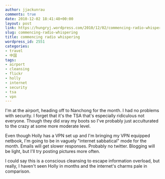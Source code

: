 ```yaml
---
author: jjackunrau
comments: true
date: 2010-12-02 18:41:48+00:00
layout: post
link: https://hungryj.wordpress.com/2010/12/02/commencing-radio-whispering/
slug: commencing-radio-whispering
title: commencing radio whispering
wordpress_id: 2551
categories:
- travel
- 中国
tags:
- airport
- cleansing
- flickr
- holly
- internet
- security
- tsa
- vpn
---
```


I'm at the airport, heading off to Nanchong for the month. I had no problems with security. I forget that it's the TSA that's especially ridiculous not everyone. Though they did xray my boots so I've probably just acculturated to the crazy at some more moderate level.




Even though Holly has a VPN set up and I'm bringing my VPN equipped netbook, I'm going to be in vaguely "internet sabbatical" mode for the month. Emails will get slower responses. Probably no twitter. Blogging will be light, but I'll try posting pictures more often.




I could say this is a conscious cleansing to escape information overload, but really, I haven't seen Holly in months and the internet's charms pale in comparison.
